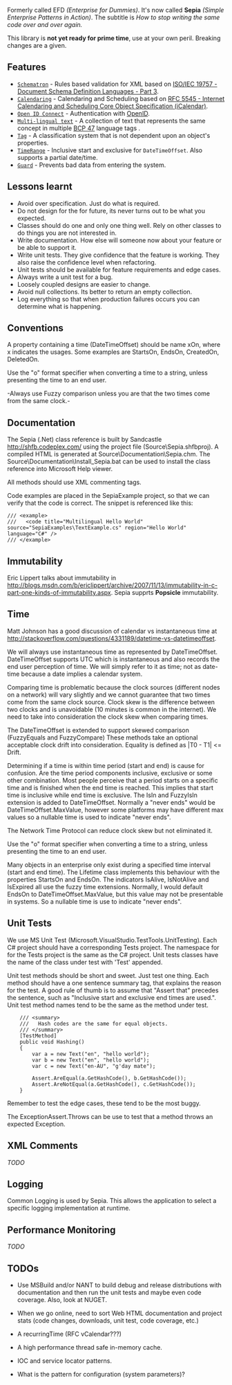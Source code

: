 Formerly called EFD *(Enterprise for Dummies)*.  It's now called **Sepia** *(Simple Enterprise Patterns in Action)*.  The subtitle is *How to stop writing the same code over and over again.*

This library is **not yet ready for prime time**, use at your own peril.  Breaking changes are a given.

Features
--------

- [`Schematron`](./Source/Sepia/Schematron/) - Rules based validation for XML based on [ISO/IEC 19757 - Document Schema Definition Languages - Part 3](http://www.dsdl.org/).
- [`Calendaring`](./Source/Sepia/Calendaring/) - Calendaring and Scheduling based on [RFC 5545 - Internet Calendaring and 
Scheduling Core Object Specification (iCalendar)](http://tools.ietf.org/html/rfc5545).
- [`Open ID Connect`](./Source/Sepia/OpenIdConnect/) - Authentication with [OpenID](http://openid.net/developers/specs/). 
- [`Multi-lingual text`](./Source/Sepia/MultilingualText.cs) - A collection of text that represents the same concept in multiple [BCP 47](http://tools.ietf.org/html/bcp47) language tags .
- [`Tag`](./Source/Sepia/Tag.cs) - A classification system that is not dependent upon an object's properties.
- [`TimeRange`](./Source/Sepia/TimeRange.cs) - Inclusive start and exclusive for `DateTimeOffset`. Also supports a partial date/time.
- [`Guard`](./Source/Sepia/Guard.cs) - Prevents bad data from entering the system.

Lessons learnt
--------------

- Avoid over specification.  Just do what is required.
- Do not design for the for future, its never turns out to be what you expected.
- Classes should do one and only one thing well.  Rely on other classes to do things you are not interested in.
- Write documentation.  How else will someone now about your feature or be able to support it.
- Write unit tests.  They give confidence that the feature is working.  They also raise the confidence level when refactoring.
- Unit tests should be available for feature requirements and edge cases.
- Always write a unit test for a bug.
- Loosely coupled designs are easier to change.
- Avoid null collections.  Its better to return an empty collection.
- Log everything so that when production failures occurs you can determine what is happening.

Conventions
-----------

A property containing a time (DateTimeOffset) should be name xOn, where x indicates the usages. Some examples are
StartsOn, EndsOn, CreatedOn, DeletedOn.
 
Use the "o" format specifier when converting a time to a string, unless presenting the time to an end user.

-Always use Fuzzy comparison unless you are that the two times come from the same clock.-  

Documentation
-------------

The Sepia (.Net) class reference is built by Sandcastle http://shfb.codeplex.com/ using the project file (Source\Sepia.shfbproj).  A compiled HTML is generated at Source\Documentation\Sepia.chm.
The Source\Documentation\Install_Sepia.bat can be used to install the class reference into Microsoft Help viewer.

All methods should use XML commenting tags.

Code examples are placed in the SepiaExample project, so that we can verify that the code is correct.  The snippet is referenced like this:

    /// <example>
    ///   <code title="Multilingual Hello World" source="SepiaExamples\TextExample.cs" region="Hello World" language="C#" />
    /// </example>


Immutability
------------

Eric Lippert talks about immutability in <http://blogs.msdn.com/b/ericlippert/archive/2007/11/13/immutability-in-c-part-one-kinds-of-immutability.aspx>. Sepia supprts **Popsicle** immutability.

Time
----

Matt Johnson has a good discussion of calendar vs instantaneous time at <http://stackoverflow.com/questions/4331189/datetime-vs-datetimeoffset>. 

We will always use instantaneous time as represented by DateTimeOffset. DateTimeOffset supports UTC which is instantaneous and 
also records the end user perception of time.  We will simply refer to it as time; not as date-time because a date implies a calendar system.

Comparing time is problematic because the clock sources (different nodes on a network) will vary slightly and we cannot guarantee that two times 
come from the same clock source.  Clock skew is the difference between two clocks and is unavoidable (10 minutes is common in the internet). We need
to take into consideration the clock skew when comparing times.

The DateTimeOffset is extended to support skewed comparison (FuzzyEquals and FuzzyCompare)  These methods take an optional acceptable clock 
drift into consideration. Equality is defined as |T0 - T1| <= Drift.

Determining if a time is within time period (start and end) is cause for confusion.  Are the time period components inclusive, exclusive or
some other combination.  Most people perceive that a period starts on a specific time and is finished when the end time is reached.  This implies 
that start time is inclusive while end time is exclusive.  The IsIn and FuzzyIsIn extension is added to DateTimeOffset. Normally a "never ends" 
would be DateTimeOffset.MaxValue, however some platforms may have different max values so a nullable time is used to indicate "never ends".


The Network Time Protocol can reduce clock skew but not eliminated it.

Use the "o" format specifier when converting a time to a string, unless presenting the time to an end user.

Many objects in an enterprise only exist during a specified time interval (start and end time).  The Lifetime class implements this behaviour with the
properties StartsOn and EndsOn.  The indicators IsAlive, IsNotAlive and IsExpired all use the fuzzy time extensions.  Normally, I would default EndsOn
to DateTimeOffset.MaxValue, but this value may not be presentable in systems.  So a nullable time is use to indicate "never ends".

Unit Tests
----------
We use MS Unit Test (Microsoft.VisualStudio.TestTools.UnitTesting).  Each C# project should have a corresponding Tests project.  The namespace for
for the Tests project is the same as the C# project.  Unit tests classes have the name of the class under test with 'Test' appended.

Unit test methods should be short and sweet.  Just test one thing.  Each method should have a one sentence summary tag, that explains the reason for the test.  A good
rule of thumb is to assume that "Assert that" precedes the sentence, such as "Inclusive start and exclusive end times are used.".  Unit test method names tend
to be the same as the method under test.

        /// <summary>
        ///   Hash codes are the same for equal objects.
        /// </summary>
        [TestMethod]
        public void Hashing()
        {
            var a = new Text("en", "hello world");
            var b = new Text("en", "hello world");
            var c = new Text("en-AU", "g'day mate");

            Assert.AreEqual(a.GetHashCode(), b.GetHashCode());
            Assert.AreNotEqual(a.GetHashCode(), c.GetHashCode());
        }

Remember to test the edge cases, these tend to be the most buggy. 

The ExceptionAssert.Throws<Exception> can be use to test that a method throws an expected Exception.

XML Comments
------------
*TODO*

Logging
-------
Common Logging is used by Sepia.  This allows the application to select a specific logging implementation at runtime.

Performance Monitoring
----------------------
*TODO*

TODOs
-----

- Use MSBuild and/or NANT to build debug and release distributions with documentation and then run the unit tests and maybe even code
coverage.  Also, look at NUGET.

- When we go online, need to sort Web HTML documentation and project stats (code changes, downloads, unit test, code coverage, etc.)

- A recurringTime (RFC vCalendar???)

- A high performance thread safe in-memory cache.

- IOC and service locator patterns.

- What is the pattern for configuration (system parameters)?
